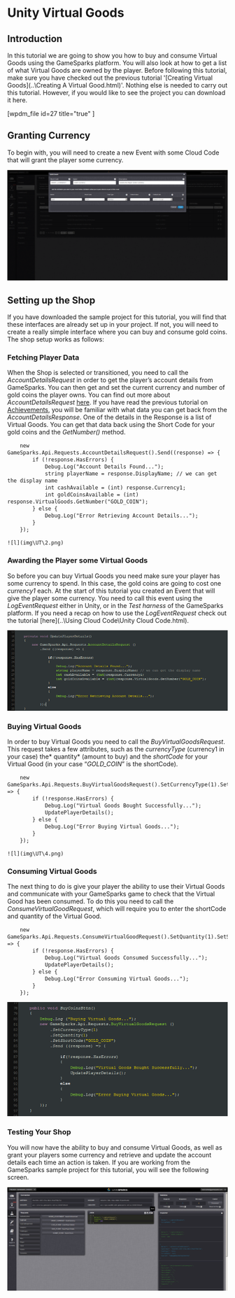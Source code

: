 # Unity Virtual Goods

## Introduction

In this tutorial we are going to show you how to buy and consume Virtual Goods using the GameSparks platform. You will also look at how to get a list of what Virtual Goods are owned by the player. Before following this tutorial, make sure you have checked out the previous tutorial '[Creating Virtual Goods](..\Creating A Virtual Good.html)'. Nothing else is needed to carry out this tutorial. However, if you would like to see the project you can download it here.

[wpdm_file id=27 title="true" ]

## Granting Currency

To begin with, you will need to create a new Event with some Cloud Code that will grant the player some currency.

![l](img\UT\1.png)

## Setting up the Shop

If you have downloaded the sample project for this tutorial, you will find that these interfaces are already set up in your project. If not, you will need to create a really simple interface where you can buy and consume gold coins. The shop setup works as follows:

### Fetching Player Data

When the Shop is selected or transitioned, you need to call the *AccountDetailsRequest* in order to get the player’s account details from GameSparks. You can then get and set the current currency and number of gold coins the player owns. You can find out more about *AccountDetailsRequest* [here](/documentation/request-api/player-request-api/accountdetailsrequest). If you have read the previous tutorial on [Achievements](https://docs.gamesparks.net/tutorials/unity-achievements), you will be familiar with what data you can get back from the *AccountDetailsResponse*. One of the details in the Response is a list of Virtual Goods. You can get that data back using the Short Code for your gold coins and the *GetNumber()* method.

```
    new GameSparks.Api.Requests.AccountDetailsRequest().Send((response) => {
    	if (!response.HasErrors) {
    		Debug.Log("Account Details Found...");
    		string playerName = response.DisplayName; // we can get the display name
    		int cashAvailable = (int) response.Currency1;
    		int goldCoinsAvailable = (int) response.VirtualGoods.GetNumber("GOLD_COIN");
    	} else {
    		Debug.Log("Error Retrieving Account Details...");
    	}
    });
```
    ![l](img\UT\2.png)

### Awarding the Player some Virtual Goods

So before you can buy Virtual Goods you need make sure your player has some currency to spend. In this case, the gold coins are going to cost one *currency1* each. At the start of this tutorial you created an Event that will give the player some currency. You need to call this event using the *LogEventRequest* either in Unity, or in the *Test harness* of the GameSparks platform. If you need a recap on how to use the *LogEventRequest* check out the tutorial [here](..\Using Cloud Code\Unity Cloud Code.html).


![l](img\UT\3.png)

### Buying Virtual Goods

In order to buy Virtual Goods you need to call the *BuyVirtualGoodsRequest*. This request takes a few attributes, such as the *currencyType* (currency1 in your case) the* quantity* (amount to buy) and the *shortCode* for your Virtual Good (in your case “*GOLD_COIN*” is the shortCode).

```
    new GameSparks.Api.Requests.BuyVirtualGoodsRequest().SetCurrencyType(1).SetQuantity(1).SetShortCode("GOLD_COIN").Send((response) => {
    	if (!response.HasErrors) {
    		Debug.Log("Virtual Goods Bought Successfully...");
    		UpdatePlayerDetails();
    	} else {
    		Debug.Log("Error Buying Virtual Goods...");
    	}
    });
```

    ![l](img\UT\4.png)

### Consuming Virtual Goods

The next thing to do is give your player the ability to use their Virtual Goods and communicate with your GameSparks game to check that the Virtual Good has been consumed. To do this you need to call the *ConsumeVirtualGoodRequest*, which will require you to enter the shortCode and quantity of the Virtual Good.

```
    new GameSparks.Api.Requests.ConsumeVirtualGoodRequest().SetQuantity(1).SetShortCode("GOLD_COIN").Send((response) => {
    	if (!response.HasErrors) {
    		Debug.Log("Virtual Goods Consumed Successfully...");
    		UpdatePlayerDetails();
    	} else {
    		Debug.Log("Error Consuming Virtual Goods...");
    	}
    });
```
![l](img\UT\5.png)

### Testing Your Shop

You will now have the ability to buy and consume Virtual Goods, as well as grant your players some currency and retrieve and update the account details each time an action is taken. If you are working from the GameSparks sample project for this tutorial, you will see the following screen.

![l](img\UT\6.png)
